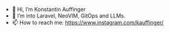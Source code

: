 - 👋 Hi, I’m Konstantin Auffinger
- 👀 I’m into Laravel, NeoVIM, GitOps and LLMs.
- 📫 How to reach me: https://www.instagram.com/kauffinger/

